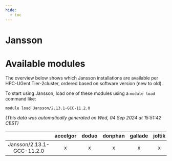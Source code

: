 ```yaml
---
hide:
  - toc
---
```


Jansson
=======

# Available modules


The overview below shows which Jansson installations are available per HPC-UGent Tier-2cluster, ordered based on software version (new to old).

To start using Jansson, load one of these modules using a `module load` command like:

```shell
module load Jansson/2.13.1-GCC-11.2.0
```

*(This data was automatically generated on Wed, 04 Sep 2024 at 15:51:42 CEST)*  

| |accelgor|doduo|donphan|gallade|joltik|shinx|skitty|
| :---: | :---: | :---: | :---: | :---: | :---: | :---: | :---: |
|Jansson/2.13.1-GCC-11.2.0|x|x|x|x|x|-|x|
